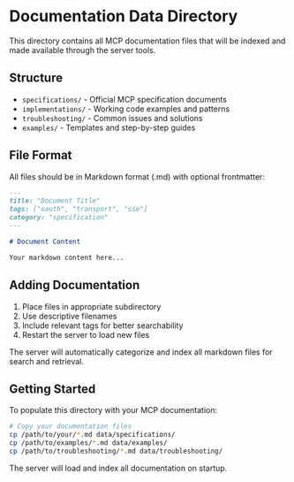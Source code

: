 # Documentation Data Directory

This directory contains all MCP documentation files that will be indexed and made available through the server tools.

## Structure

- `specifications/` - Official MCP specification documents
- `implementations/` - Working code examples and patterns
- `troubleshooting/` - Common issues and solutions
- `examples/` - Templates and step-by-step guides

## File Format

All files should be in Markdown format (.md) with optional frontmatter:

```markdown
---
title: "Document Title"
tags: ["oauth", "transport", "sse"]
category: "specification"
---

# Document Content

Your markdown content here...
```

## Adding Documentation

1. Place files in appropriate subdirectory
2. Use descriptive filenames
3. Include relevant tags for better searchability
4. Restart the server to load new files

The server will automatically categorize and index all markdown files for search and retrieval.

## Getting Started

To populate this directory with your MCP documentation:

```bash
# Copy your documentation files
cp /path/to/your/*.md data/specifications/
cp /path/to/examples/*.md data/examples/
cp /path/to/troubleshooting/*.md data/troubleshooting/
```

The server will load and index all documentation on startup.